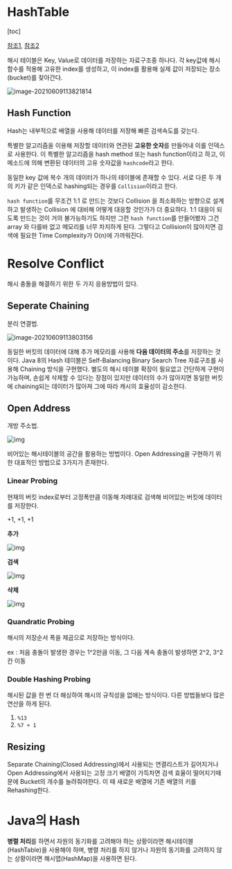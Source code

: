 # HashTable

[toc]

[참조1](https://github.com/JaeYeopHan/Interview_Question_for_Beginner/tree/master/DataStructure#hash-table), [참조2](https://bcho.tistory.com/1072)

해시 테이블은 Key, Value로 데이터를 저장하는 자료구조중 하나다. 각 key값에 해시함수를 적용해 고유한 index를 생성하고, 이 index를 활용해 실제 값이 저장되는 장소(bucket)를 찾아간다.



![image-20210609113821814](images/image-20210609113821814.png) 

 

## Hash Function

Hash는 내부적으로 배열을 사용해 데이터를 저장해 빠른 검색속도를 갖는다. 

특별한 알고리즘을 이용해 저장할 데이터와 연관된 **고유한 숫자**를 만들어내 이를 인덱스로 사용한다. 이 특별한 알고리즘을 hash method 또는 hash function이라고 하고, 이 메소드에 의해 변환된 데이터의 고유 숫자값을 `hashcode`라고 한다. 

동일한 key 값에 복수 개의 데이터가 하나의 테이블에 존재할 수 있다. 서로 다른 두 개의 키가 같은 인덱스로 hashing되는 경우를 `Collision`이라고 한다. 

`hash function`를 무조건 1:1 로 만드는 것보다 Collision 을 최소화하는 방향으로 설계하고 발생하는 Collision 에 대비해 어떻게 대응할 것인가가 더 중요하다. 1:1 대응이 되도록 만드는 것이 거의 불가능하기도 하지만 그런 `hash function`를 만들어봤자 그건 array 와 다를바 없고 메모리를 너무 차지하게 된다. 그렇다고 Collision이 많아지면 검색에 필요한 Time Complexity가 O(n)에 가까워진다.



# Resolve Conflict

해시 충돌을 해결하기 위한 두 가지 응용방법이 있다.



## Seperate Chaining

분리 연결법.

![image-20210609113803156](images/image-20210609113803156.png)  

동일한 버킷의 데이터에 대해 추가 메모리를 사용해 **다음 데이터의 주소**를 저장하는 것이다. Java 8의 Hash 테이블은 Self-Balancing Binary Search Tree 자료구조를 사용해 Chaining 방식을 구현했다. 별도의 해시 테이블 확장이 필요없고 간단하게 구현이 가능하며, 손쉽게 삭제할 수 있다는 장점이 있지만 데이터의 수가 많아지면 동일한 버킷에 chaining되는 데이터가 많아져 그에 따라 캐시의 효율성이 감소한다.





 

## Open Address

개방 주소법.

![img](images/img.png) 

비어있는 해시테이블의 공간을 활용하는 방법이다. Open Addressing을 구현하기 위한 대표적인 방법으로 3가지가 존재한다.

### Linear Probing

현재의 버킷 index로부터 고정폭만큼 이동해 차례대로 검색해 비어있는 버킷에 데이터를 저장한다.

+1, +1, +1

**추가**

![img](images/2740603956B4DDAC0A)



**검색** 

![img](images/223E263956B4DDAC0B)

**삭제**

![img](images/26401B3956B4DDAC0A) 





### Quandratic Probing

해시의 저장순서 폭을 제곱으로 저장하는 방식이다.

ex : 처음 충돌이 발생한 경우는 1^2만큼 이동, 그 다음 계속 충돌이 발생하면 2^2, 3^2칸 이동



### Double Hashing Probing

해시된 값을 한 번 더 해싱하여 해시의 규칙성을 없애는 방식이다. 다른 방법들보다 많은 연산을 하게 된다.

1.  `%13`
2. `%7 + 1`



## Resizing

Separate Chaining(Closed Addressing)에서 사용되는 연결리스트가 길어지거나 Open Addressing에서 사용되는 고정 크기 배열이 가득차면 검색 효율이 떨어지기때문에 Bucket의 개수를 늘려줘야한다. 이 때 새로운 배열에 기존 배열의 키를 Rehashing한다.



# Java의 Hash

**병렬 처리**를 하면서 자원의 동기화를 고려해야 하는 상황이라면 해시테이블(HashTable)을 사용해야 하며, 병렬 처리를 하지 않거나 자원의 동기화를 고려하지 않는 상황이라면 해시맵(HashMap)을 사용하면 된다.